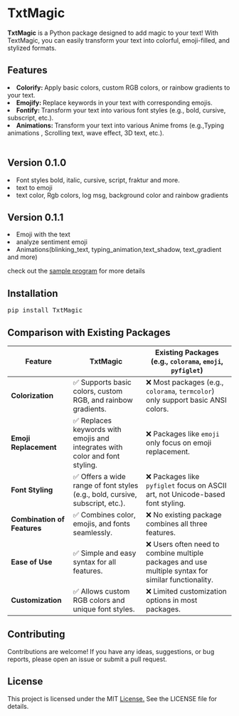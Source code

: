 # TxtMagic

<b>TxtMagic</b> is a Python package designed to add magic to your text! With TextMagic, you can easily transform your text into colorful, emoji-filled, and stylized formats.

## Features
<li><b> Colorify:  </b>Apply basic colors, custom RGB colors, or rainbow gradients to your text.</li>

<li><b>Emojify: </b>Replace keywords in your text with corresponding emojis.</li>

<li><b>Fontify: </b>Transform your text into various font styles (e.g., bold, cursive, subscript, etc.).</li>

<li><b>Animations: </b>Transform your text into various Anime froms (e.g.,Typing animations , Scrolling text, wave effect, 3D text, etc.).</li>

</br>

## Version 0.1.0

<li>Font styles bold, italic, cursive, script, fraktur and more.</li> 
<li>text to emoji</li>
<li>text color, Rgb colors, log msg, background color and rainbow gradients</li>

## Version 0.1.1

<li>Emoji with the text</li>
<li>analyze sentiment emoji</li>
<li>Animations(blinking_text, typing_animation,text_shadow, text_gradient and more)</li>


<p> check out the <a href="examples/example.py">sample program</a> for more details</p> 

## Installation

<pre>pip install TxtMagic</pre>


## Comparison with Existing Packages


<table>
  <thead>
    <tr>
      <th>Feature</th>
      <th>TxtMagic</th>
      <th>Existing Packages (e.g., <code>colorama</code>, <code>emoji</code>, <code>pyfiglet</code>)</th>
    </tr>
  </thead>
  <tbody>
    <tr>
      <td><strong>Colorization</strong></td>
      <td>✅ Supports basic colors, custom RGB, and rainbow gradients.</td>
      <td>❌ Most packages (e.g., <code>colorama</code>, <code>termcolor</code>) only support basic ANSI colors.</td>
    </tr>
    <tr>
      <td><strong>Emoji Replacement</strong></td>
      <td>✅ Replaces keywords with emojis and integrates with color and font styling.</td>
      <td>❌ Packages like <code>emoji</code> only focus on emoji replacement.</td>
    </tr>
    <tr>
      <td><strong>Font Styling</strong></td>
      <td>✅ Offers a wide range of font styles (e.g., bold, cursive, subscript, etc.).</td>
      <td>❌ Packages like <code>pyfiglet</code> focus on ASCII art, not Unicode-based font styling.</td>
    </tr>
    <tr>
      <td><strong>Combination of Features</strong></td>
      <td>✅ Combines color, emojis, and fonts seamlessly.</td>
      <td>❌ No existing package combines all three features.</td>
    </tr>
    <tr>
      <td><strong>Ease of Use</strong></td>
      <td>✅ Simple and easy syntax for all features.</td>
      <td>❌ Users often need to combine multiple packages and use multiple syntax for similar functionality.</td>
    </tr>
    <tr>
      <td><strong>Customization</strong></td>
      <td>✅ Allows custom RGB colors and unique font styles.</td>
      <td>❌ Limited customization options in most packages.</td>
    </tr>
  </tbody>
</table>


## Contributing

Contributions are welcome! If you have any ideas, suggestions, or bug reports, please open an issue or submit a pull request.

## License
This project is licensed under the MIT <a href="LICENSE">License.</a> See the LICENSE file for details.

